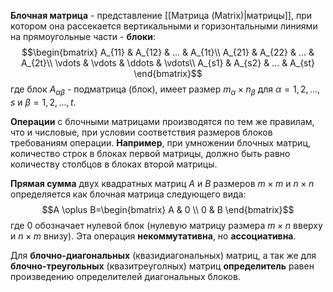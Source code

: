 **Блочная матрица** - представление [[Матрица (Matrix)|матрицы]], при котором она рассекается вертикальными и горизонтальными линиями на прямоугольные части - **блоки**:$$\begin{bmatrix}  
A_{11} & A_{12} & ... & A_{1t}\\  
A_{21} & A_{22} & ... & A_{2t}\\
\vdots & \vdots & \ddots & \vdots\\
A_{s1} & A_{s2} & ... & A_{st}
\end{bmatrix}$$где блок $A_{\alpha\beta}$ - подматрица (блок), имеет размер $m_\alpha\times n_\beta$ для $\alpha=1,2,...,s$ и $\beta=1,2,...,t$.

**Операции** с блочными матрицами производятся по тем же правилам, что и числовые, при условии соответствия размеров блоков требованиям операции. **Например**, при умножении блочных матриц, количество строк в блоках первой матрицы, должно быть равно количеству столбцов в блоках второй матрицы.

**Прямая сумма** двух квадратных матриц $A$ и $B$ размеров $m\times m$ и $n\times n$ определяется как блочная матрица следующего вида:$$A \oplus B=\begin{bmatrix} A & 0 \\ 0 & B \end{bmatrix}$$где $0$ обозначает нулевой блок (нулевую матрицу размера $m\times n$ вверху и $n\times m$ внизу). Эта операция **некоммутативна**, но **ассоциативна**.

Для **блочно-диагональных** (квазидиагональных) матриц, а так же для **блочно-треугольных** (квазитреуголных) матриц **определитель** равен произведению определителей диагональных блоков.